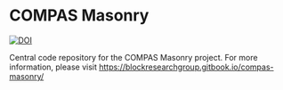 # COMPAS Masonry

[![DOI](https://zenodo.org/badge/458133035.svg)](https://zenodo.org/badge/latestdoi/458133035)

Central code repository for the COMPAS Masonry project.
For more information, please visit https://blockresearchgroup.gitbook.io/compas-masonry/
